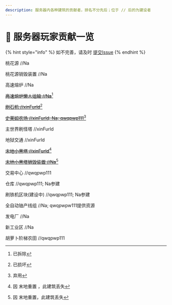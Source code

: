```yaml
---
description: 服务器内各种建筑的贡献者，排名不分先后；位于 // 后的为建设者
---
```


# 🚧 服务器玩家贡献一览

{% hint style="info" %}
如不完善，请及时 [提交Issue](https://github.com/NaOH-HaN/HNPS-Docs/issues/new)
{% endhint %}

桃花源 //Na

桃花源销毁装置 //Na

高速熔炉 //Na

[~~高速熔炉懒人运输 //Na~~](#user-content-fn-1)[^1]

[~~刷石机 //xinFurld~~](#user-content-fn-2)[^2]

[~~史莱姆农场 //xinFurld; Na; qwqpwp111~~](#user-content-fn-3)[^3]

主世界刷怪塔 //xinFurld

地狱交通 //xinFurld

[~~末地小黑塔 //xinFurld~~](#user-content-fn-4)[^4]

[~~末地小黑塔销毁装置 //Na~~](#user-content-fn-5)[^5]

交易中心 //qwqpwp111

仓库 //qwqpwp111; Na参建

刷铁机区块(建设中) //qwqpwp111; Na参建

全自动铀产线组 //Na; qwqpwpw111提供资源

发电厂 //Na

新工业区 //Na

胡萝卜阶梯农田 //qwqpwp111

[^1]: 已拆除

[^2]: 已损坏

[^3]: 弃用

[^4]: 因 末地重置 ，此建筑丢失

[^5]: 因 末地重置，此建筑丢失
